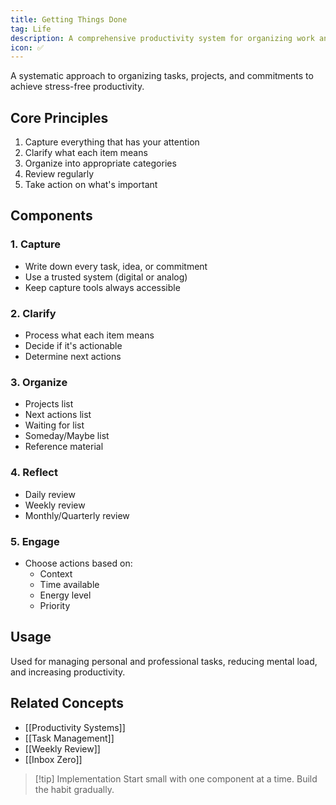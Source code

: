 ```yaml
---
title: Getting Things Done
tag: Life
description: A comprehensive productivity system for organizing work and life
icon: ✅
---
```



A systematic approach to organizing tasks, projects, and commitments to achieve stress-free productivity.

## Core Principles
1. Capture everything that has your attention
2. Clarify what each item means
3. Organize into appropriate categories
4. Review regularly
5. Take action on what's important

## Components
### 1. Capture
- Write down every task, idea, or commitment
- Use a trusted system (digital or analog)
- Keep capture tools always accessible

### 2. Clarify
- Process what each item means
- Decide if it's actionable
- Determine next actions

### 3. Organize
- Projects list
- Next actions list
- Waiting for list
- Someday/Maybe list
- Reference material

### 4. Reflect
- Daily review
- Weekly review
- Monthly/Quarterly review

### 5. Engage
- Choose actions based on:
  - Context
  - Time available
  - Energy level
  - Priority

## Usage
Used for managing personal and professional tasks, reducing mental load, and increasing productivity.

## Related Concepts
- [[Productivity Systems]]
- [[Task Management]]
- [[Weekly Review]]
- [[Inbox Zero]]

> [!tip] Implementation
> Start small with one component at a time. Build the habit gradually.
